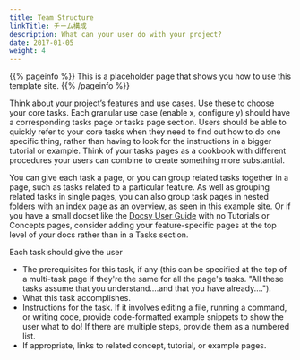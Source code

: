 ```yaml
---
title: Team Structure
linkTitle: チーム構成
description: What can your user do with your project?
date: 2017-01-05
weight: 4
---
```


{{% pageinfo %}} This is a placeholder page that shows you how to use this
template site. {{% /pageinfo %}}

Think about your project’s features and use cases. Use these to choose your core
tasks. Each granular use case (enable x, configure y) should have a
corresponding tasks page or tasks page section. Users should be able to quickly
refer to your core tasks when they need to find out how to do one specific
thing, rather than having to look for the instructions in a bigger tutorial or
example. Think of your tasks pages as a cookbook with different procedures your
users can combine to create something more substantial.

You can give each task a page, or you can group related tasks together in a
page, such as tasks related to a particular feature. As well as grouping related
tasks in single pages, you can also group task pages in nested folders with an
index page as an overview, as seen in this example site. Or if you have a small
docset like the [Docsy User Guide](https://docsy.dev/docs/) with no Tutorials or
Concepts pages, consider adding your feature-specific pages at the top level of
your docs rather than in a Tasks section.

Each task should give the user

- The prerequisites for this task, if any (this can be specified at the top of a
  multi-task page if they're the same for all the page's tasks. "All these tasks
  assume that you understand....and that you have already....").
- What this task accomplishes.
- Instructions for the task. If it involves editing a file, running a command,
  or writing code, provide code-formatted example snippets to show the user what
  to do! If there are multiple steps, provide them as a numbered list.
- If appropriate, links to related concept, tutorial, or example pages.

